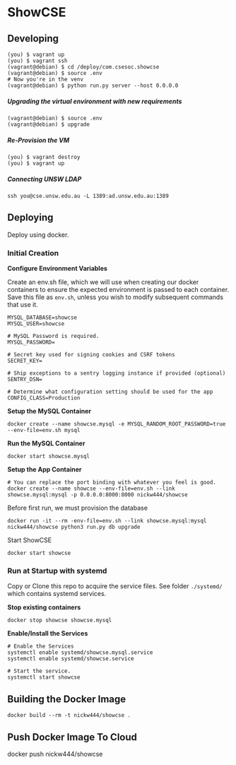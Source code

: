 # ShowCSE
## Developing

```
(you) $ vagrant up
(you) $ vagrant ssh
(vagrant@debian) $ cd /deploy/com.csesoc.showcse
(vagrant@debian) $ source .env
# Now you're in the venv
(vagrant@debian) $ python run.py server --host 0.0.0.0
```

##### Upgrading the virtual environment with new requirements
```
(vagrant@debian) $ source .env
(vagrant@debian) $ upgrade
```

##### Re-Provision the VM
```
(you) $ vagrant destroy 
(you) $ vagrant up
```

##### Connecting UNSW LDAP
```
ssh you@cse.unsw.edu.au -L 1389:ad.unsw.edu.au:1389
```


## Deploying
Deploy using docker.


### Initial Creation
**Configure Environment Variables**

Create an env.sh file, which we will use when creating our docker containers to ensure the expected environment is passed to each container. Save this file as `env.sh`, unless you wish to modify subsequent commands that use it.

```
MYSQL_DATABASE=showcse
MYSQL_USER=showcse

# MySQL Password is required.
MYSQL_PASSWORD=

# Secret key used for signing cookies and CSRF tokens
SECRET_KEY=

# Ship exceptions to a sentry logging instance if provided (optional)
SENTRY_DSN=

# Determine what configuration setting should be used for the app
CONFIG_CLASS=Production
```

**Setup the MySQL Container**

```
docker create --name showcse.mysql -e MYSQL_RANDOM_ROOT_PASSWORD=true --env-file=env.sh mysql
```

**Run the MySQL Container**
```
docker start showcse.mysql
```

**Setup the App Container**

```
# You can replace the port binding with whatever you feel is good.
docker create --name showcse --env-file=env.sh --link showcse.mysql:mysql -p 0.0.0.0:8000:8000 nickw444/showcse
```

Before first run, we must provision the database
```
docker run -it --rm -env-file=env.sh --link showcse.mysql:mysql nickw444/showcse python3 run.py db upgrade
```

Start ShowCSE
```
docker start showcse
```

### Run at Startup with systemd
Copy or Clone this repo to acquire the service files. See folder `./systemd/` which contains systemd services.

**Stop existing containers**
```
docker stop showcse showcse.mysql
```

**Enable/Install the Services**

```
# Enable the Services
systemctl enable systemd/showcse.mysql.service
systemctl enable systemd/showcse.service

# Start the service. 
systemctl start showcse
```

## Building the Docker Image
```
docker build --rm -t nickw444/showcse .
```

## Push Docker Image To Cloud

docker push nickw444/showcse



